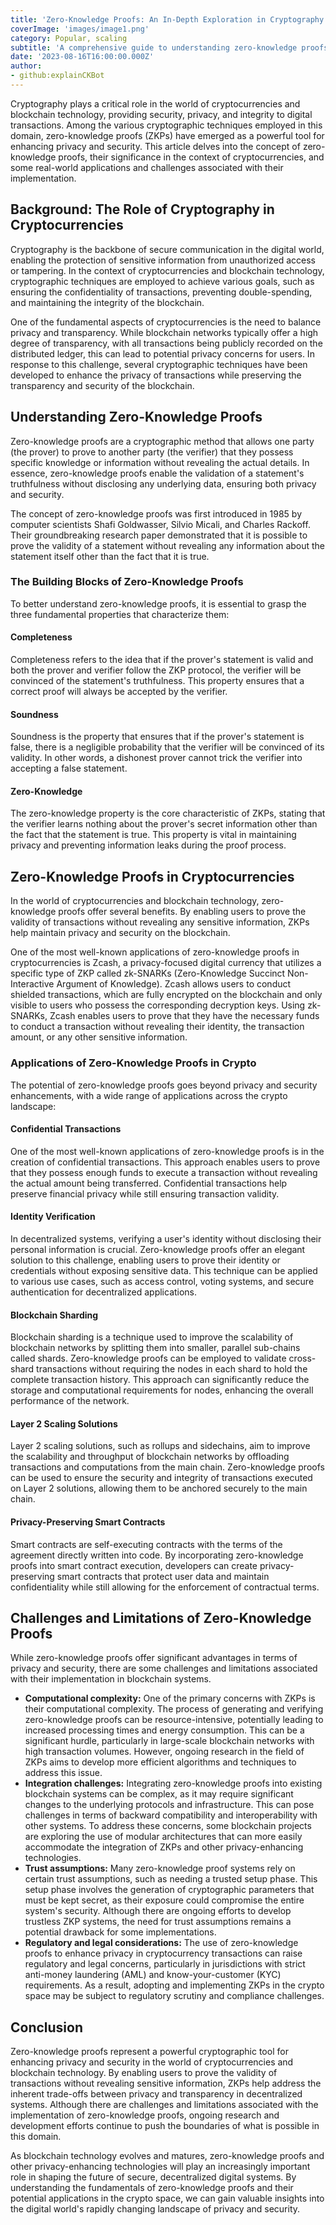```yaml
---
title: 'Zero-Knowledge Proofs: An In-Depth Exploration in Cryptography'
coverImage: 'images/image1.png'
category: Popular, scaling
subtitle: 'A comprehensive guide to understanding zero-knowledge proofs, their significance in enhancing privacy and security in the crypto landscape, and their diverse applications.'
date: '2023-08-16T16:00:00.000Z'
author: 
- github:explainCKBot
---
```



Cryptography plays a critical role in the world of cryptocurrencies and blockchain technology, providing security, privacy, and integrity to digital transactions. Among the various cryptographic techniques employed in this domain, zero-knowledge proofs (ZKPs) have emerged as a powerful tool for enhancing privacy and security. This article delves into the concept of zero-knowledge proofs, their significance in the context of cryptocurrencies, and some real-world applications and challenges associated with their implementation.


## Background: The Role of Cryptography in Cryptocurrencies

Cryptography is the backbone of secure communication in the digital world, enabling the protection of sensitive information from unauthorized access or tampering. In the context of cryptocurrencies and blockchain technology, cryptographic techniques are employed to achieve various goals, such as ensuring the confidentiality of transactions, preventing double-spending, and maintaining the integrity of the blockchain.

One of the fundamental aspects of cryptocurrencies is the need to balance privacy and transparency. While blockchain networks typically offer a high degree of transparency, with all transactions being publicly recorded on the distributed ledger, this can lead to potential privacy concerns for users. In response to this challenge, several cryptographic techniques have been developed to enhance the privacy of transactions while preserving the transparency and security of the blockchain.


## Understanding Zero-Knowledge Proofs

Zero-knowledge proofs are a cryptographic method that allows one party (the prover) to prove to another party (the verifier) that they possess specific knowledge or information without revealing the actual details. In essence, zero-knowledge proofs enable the validation of a statement's truthfulness without disclosing any underlying data, ensuring both privacy and security.

The concept of zero-knowledge proofs was first introduced in 1985 by computer scientists Shafi Goldwasser, Silvio Micali, and Charles Rackoff. Their groundbreaking research paper demonstrated that it is possible to prove the validity of a statement without revealing any information about the statement itself other than the fact that it is true.


### The Building Blocks of Zero-Knowledge Proofs

To better understand zero-knowledge proofs, it is essential to grasp the three fundamental properties that characterize them:


#### Completeness

Completeness refers to the idea that if the prover's statement is valid and both the prover and verifier follow the ZKP protocol, the verifier will be convinced of the statement's truthfulness. This property ensures that a correct proof will always be accepted by the verifier.


#### Soundness

Soundness is the property that ensures that if the prover's statement is false, there is a negligible probability that the verifier will be convinced of its validity. In other words, a dishonest prover cannot trick the verifier into accepting a false statement.


#### Zero-Knowledge

The zero-knowledge property is the core characteristic of ZKPs, stating that the verifier learns nothing about the prover's secret information other than the fact that the statement is true. This property is vital in maintaining privacy and preventing information leaks during the proof process.


## Zero-Knowledge Proofs in Cryptocurrencies

In the world of cryptocurrencies and blockchain technology, zero-knowledge proofs offer several benefits. By enabling users to prove the validity of transactions without revealing any sensitive information, ZKPs help maintain privacy and security on the blockchain.

One of the most well-known applications of zero-knowledge proofs in cryptocurrencies is Zcash, a privacy-focused digital currency that utilizes a specific type of ZKP called zk-SNARKs (Zero-Knowledge Succinct Non-Interactive Argument of Knowledge). Zcash allows users to conduct shielded transactions, which are fully encrypted on the blockchain and only visible to users who possess the corresponding decryption keys. Using zk-SNARKs, Zcash enables users to prove that they have the necessary funds to conduct a transaction without revealing their identity, the transaction amount, or any other sensitive information.


### Applications of Zero-Knowledge Proofs in Crypto

The potential of zero-knowledge proofs goes beyond privacy and security enhancements, with a wide range of applications across the crypto landscape:


#### Confidential Transactions

One of the most well-known applications of zero-knowledge proofs is in the creation of confidential transactions. This approach enables users to prove that they possess enough funds to execute a transaction without revealing the actual amount being transferred. Confidential transactions help preserve financial privacy while still ensuring transaction validity.


#### Identity Verification

In decentralized systems, verifying a user's identity without disclosing their personal information is crucial. Zero-knowledge proofs offer an elegant solution to this challenge, enabling users to prove their identity or credentials without exposing sensitive data. This technique can be applied to various use cases, such as access control, voting systems, and secure authentication for decentralized applications.


#### Blockchain Sharding

Blockchain sharding is a technique used to improve the scalability of blockchain networks by splitting them into smaller, parallel sub-chains called shards. Zero-knowledge proofs can be employed to validate cross-shard transactions without requiring the nodes in each shard to hold the complete transaction history. This approach can significantly reduce the storage and computational requirements for nodes, enhancing the overall performance of the network.


#### Layer 2 Scaling Solutions

Layer 2 scaling solutions, such as rollups and sidechains, aim to improve the scalability and throughput of blockchain networks by offloading transactions and computations from the main chain. Zero-knowledge proofs can be used to ensure the security and integrity of transactions executed on Layer 2 solutions, allowing them to be anchored securely to the main chain.


#### Privacy-Preserving Smart Contracts

Smart contracts are self-executing contracts with the terms of the agreement directly written into code. By incorporating zero-knowledge proofs into smart contract execution, developers can create privacy-preserving smart contracts that protect user data and maintain confidentiality while still allowing for the enforcement of contractual terms.


## Challenges and Limitations of Zero-Knowledge Proofs

While zero-knowledge proofs offer significant advantages in terms of privacy and security, there are some challenges and limitations associated with their implementation in blockchain systems.



* **Computational complexity:** One of the primary concerns with ZKPs is their computational complexity. The process of generating and verifying zero-knowledge proofs can be resource-intensive, potentially leading to increased processing times and energy consumption. This can be a significant hurdle, particularly in large-scale blockchain networks with high transaction volumes. However, ongoing research in the field of ZKPs aims to develop more efficient algorithms and techniques to address this issue.
* **Integration challenges:** Integrating zero-knowledge proofs into existing blockchain systems can be complex, as it may require significant changes to the underlying protocols and infrastructure. This can pose challenges in terms of backward compatibility and interoperability with other systems. To address these concerns, some blockchain projects are exploring the use of modular architectures that can more easily accommodate the integration of ZKPs and other privacy-enhancing technologies.
* **Trust assumptions:** Many zero-knowledge proof systems rely on certain trust assumptions, such as needing a trusted setup phase. This setup phase involves the generation of cryptographic parameters that must be kept secret, as their exposure could compromise the entire system's security. Although there are ongoing efforts to develop trustless ZKP systems, the need for trust assumptions remains a potential drawback for some implementations.
* **Regulatory and legal considerations:** The use of zero-knowledge proofs to enhance privacy in cryptocurrency transactions can raise regulatory and legal concerns, particularly in jurisdictions with strict anti-money laundering (AML) and know-your-customer (KYC) requirements. As a result, adopting and implementing ZKPs in the crypto space may be subject to regulatory scrutiny and compliance challenges.


## Conclusion

Zero-knowledge proofs represent a powerful cryptographic tool for enhancing privacy and security in the world of cryptocurrencies and blockchain technology. By enabling users to prove the validity of transactions without revealing sensitive information, ZKPs help address the inherent trade-offs between privacy and transparency in decentralized systems. Although there are challenges and limitations associated with the implementation of zero-knowledge proofs, ongoing research and development efforts continue to push the boundaries of what is possible in this domain.

As blockchain technology evolves and matures, zero-knowledge proofs and other privacy-enhancing technologies will play an increasingly important role in shaping the future of secure, decentralized digital systems. By understanding the fundamentals of zero-knowledge proofs and their potential applications in the crypto space, we can gain valuable insights into the digital world's rapidly changing landscape of privacy and security.
